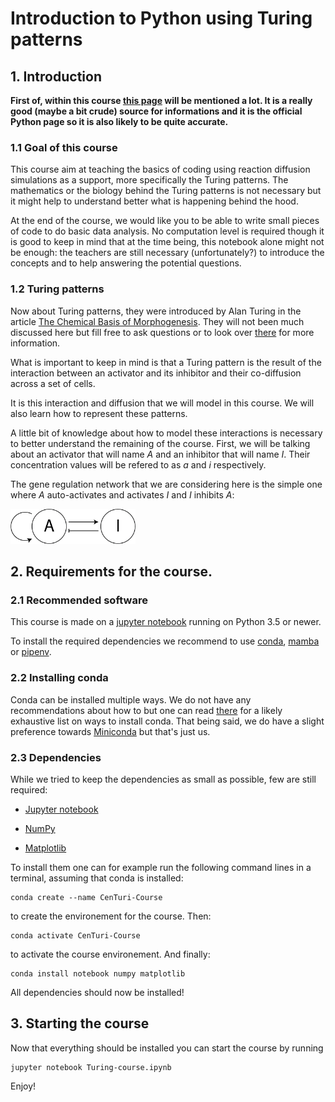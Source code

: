 # Introduction to Python using Turing patterns

## 1. Introduction

**First of, within this course [this page](https://docs.python.org/3/tutorial/index.html) will be mentioned a lot. It is a really good (maybe a bit crude) source for informations and it is the official Python page so it is also likely to be quite accurate.**

### 1.1 Goal of this course

This course aim at teaching the basics of coding using reaction diffusion simulations as a support, more specifically the Turing patterns.
The mathematics or the biology behind the Turing patterns is not necessary but it might help to understand better what is happening behind the hood.

At the end of the course, we would like you to be able to write small pieces of code to do basic data analysis.
No computation level is required though it is good to keep in mind that at the time being, this notebook alone might not be enough: the teachers are still necessary (unfortunately?) to introduce the concepts and to help answering the potential questions.

### 1.2 Turing patterns

Now about Turing patterns, they were introduced by Alan Turing in the article [The Chemical Basis of Morphogenesis](https://www.dna.caltech.edu/courses/cs191/paperscs191/turing.pdf).
They will not been much discussed here but fill free to ask questions or to look over [there](https://en.wikipedia.org/wiki/Reaction%E2%80%93diffusion_system) for more information.

What is important to keep in mind is that a Turing pattern is the result of the interaction between an activator and its inhibitor and their co-diffusion across a set of cells.

It is this interaction and diffusion that we will model in this course. We will also learn how to represent these patterns.

A little bit of knowledge about how to model these interactions is necessary to better understand the remaining of the course.
First, we will be talking about an activator that will name *A* and an inhibitor that will name *I*. Their concentration values will be refered to as *a* and *i* respectively.

The gene regulation network that we are considering here is the simple one where *A* auto-activates and activates *I* and *I* inhibits *A*:

<img src="Images/GRN.png" alt="Gene Regulation Network" width="200"/>

## 2. Requirements for the course.

### 2.1 Recommended software

This course is made on a [jupyter notebook](https://jupyter.org/) running on Python 3.5 or newer.

To install the required dependencies we recommend to use [conda](https://docs.conda.io/en/latest/), [mamba](https://mamba.readthedocs.io/en/latest/) or [pipenv](https://pipenv.pypa.io/en/latest/).

### 2.2 Installing conda

Conda can be installed multiple ways. We do not have any recommendations about how to but one can read [there](https://docs.conda.io/projects/conda/en/latest/user-guide/install/index.html) for a likely exhaustive list on ways to install conda. That being said, we do have a slight preference towards [Miniconda](https://docs.conda.io/en/latest/miniconda.html) but that's just us.

### 2.3 Dependencies

While we tried to keep the dependencies as small as possible, few are still required:

- [Jupyter notebook](https://jupyter.org/)

- [NumPy](https://numpy.org/) 

- [Matplotlib](https://matplotlib.org/)

To install them one can for example run the following command lines in a terminal, assuming that conda is installed:

```shell
conda create --name CenTuri-Course
```

to create the environement for the course. Then:

```shell
conda activate CenTuri-Course
```

to activate the course environement. And finally:

```shell
conda install notebook numpy matplotlib
```

All dependencies should now be installed!

## 3. Starting the course

Now that everything should be installed you can start the course by running

```shell
jupyter notebook Turing-course.ipynb
```

Enjoy!
